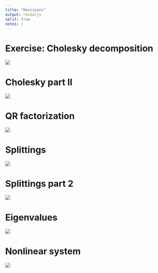 ```yaml
---
title: "Revisions"
output: revealjs
split: true
notes: |
...
```


# Exercise: Cholesky decomposition

![](/static/images/1682507879.png)

# Cholesky part II

![](/static/images/1682508069.png)

# QR factorization

![](/static/images/1682508142.png)

# Splittings

![](/static/images/1682508660.png)

# Splittings part 2

![](/static/images/1682509441.png)

# Eigenvalues

![](/static/images/1682508913.png)

# Nonlinear system

![](/static/images/1682509279.png)
